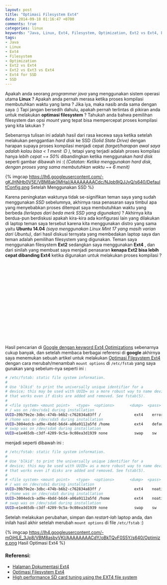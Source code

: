 ```yaml
---
layout: post
title: "Optimasi Filesystem Ext4"
date: 2014-09-18 01:16:47 +0700
comments: true
categories: linux
keywords: "Java, Linux, Ext4, Filesystem, Optimization, Ext2 vs Ext4, Ext2 vs Ext3 vs Ext4, Ext4 for SSD, SSD, Filesystem for SSD"
tags: 
- Java
- Linux
- Ext4
- Filesystem
- Optimization
- Ext2 vs Ext4
- Ext2 vs Ext3 vs Ext4
- Ext4 for SSD
- SSD
---
```


Apakah anda seorang _programmer java_ yang menggunakan sistem operasi utama **Linux** ? Apakah anda pernah merasa ketika proses kompilasi membutuhkan waktu yang lama ? Jika iya, maka nasib anda sama dengan saya :) Tapi jangan bersedih dahulu, apakah pernah terlintas di pikiran anda untuk melakukan **optimasi filesystem** ? Tahukah anda bahwa pemilihan filesystem dan opsi _mount_ yang tepat bisa mempercepat proses kompilasi yang kita lakukan ?

Sebenarnya tulisan ini adalah hasil dari rasa kecewa saya ketika setelah melakukan penggantian _hard disk_ ke SSD _(Solid State Drive)_ dengan harapan supaya proses kompilasi menjadi cepat _(target/harapan awal saya adalah kalau bisa < 1 menit :D )_, tetapi yang terjadi adalah proses kompilasi hanya _lebih cepat ~+ 50%_ dibandingkan ketika menggunakan _hard disk_ seperti gambar dibawah ini :( _(Catatan: Ketika menggunakan hard disk, dengan proses yang sama membutuhkan waktu ~+ 6 menit)_

{% imgcap https://lh6.googleusercontent.com/-gKJHNHb0V5E/VBM8ak0MHaI/AAAAAAAACdc/NJpb9jQJJyQ/s640/DefaultConfig.png Setelah Menggunakan SSD %}

<!-- more -->

Karena peningkatan waktunya tidak se-signifikan teman saya yang sudah menggunakan _SSD_ sebelumnya, akhirnya rasa penasaran saya timbul apa yang menyebabkan proses ditempat saya membutuhkan waktu yang berbeda _(terlepas dari beda merk SSD yang digunakan)_ ? Akhirnya kita berdua-pun berdiskusi apakah kira-kira ada konfigurasi lain yang dilakukan di laptop teman saya tersebut karena kita menggunakan distro yang sama yaitu **Ubuntu 14.04** _(saya menggunakan Linux Mint 17 yang masih varian dari Ubuntu)_, dari hasil diskusi ternyata yang membedakan laptop saya dan teman adalah pemilihan filesystem yang digunakan. Teman saya menggunakan filesystem **Ext2** sedangkan saya menggunakan **Ext4** , dan dari sinilah yang membuat saya menjadi penasaran **kenapa Ext2 bisa lebih cepat dibanding Ext4** ketika digunakan untuk melakukan proses kompilasi ? 

<div>
<script async src="//pagead2.googlesyndication.com/pagead/js/adsbygoogle.js"></script>
<!-- 300x250, created 12/13/09 -->
<ins class="adsbygoogle"
     style="display:inline-block;width:300px;height:250px"
     data-ad-client="ca-pub-8822787298726866"
     data-ad-slot="0323780848"></ins>
<script>
(adsbygoogle = window.adsbygoogle || []).push({});
</script>
</div>

Hasil pencarian di [Google dengan keyword Ext4 Optimizations](https://www.google.co.id/search?q=ext4+optimization&oq=ext4+optimization&aqs=chrome..69i57.693j0j9&sourceid=chrome&es_sm=0&ie=UTF-8) sebenarnya cukup banyak, dan setelah membaca berbagai referensi di **google** akhirnya saya menemukan sebuah artikel untuk melakukan [Optimasi Filesystem Ext4](http://blog.smartlogicsolutions.com/2009/06/04/mount-options-to-improve-ext4-file-system-performance/) dengan cara merubah/menambah `mount options` di `/etc/fstab` yang saya gunakan yang sebelum-nya seperti ini :

``` bash
# /etc/fstab: static file system information.
#
# Use 'blkid' to print the universally unique identifier for a
# device; this may be used with UUID= as a more robust way to name devices
# that works even if disks are added and removed. See fstab(5).
#
# <file system> <mount point>   <type>  <options>       <dump>  <pass>
# / was on /dev/sda1 during installation
UUID=39b79e2e-3dbc-474b-b6b2-c762834a83ff /               ext4    errors=remount-ro 0       1
# /home was on /dev/sda5 during installation
UUID=3004edcb-ad9e-4bdd-b6d4-a06a9112a5fd /home           ext4    defaults        0       2
# swap was on /dev/sda6 during installation
UUID=e1e465db-c3df-4209-9c5a-9c08ea3d1939 none            swap    sw              0       0
```

menjadi seperti dibawah ini :

``` bash
# /etc/fstab: static file system information.
#
# Use 'blkid' to print the universally unique identifier for a
# device; this may be used with UUID= as a more robust way to name devices
# that works even if disks are added and removed. See fstab(5).
#
# <file system> <mount point>   <type>  <options>       <dump>  <pass>
# / was on /dev/sda1 during installation
UUID=39b79e2e-3dbc-474b-b6b2-c762834a83ff /               ext4    noatime,discard,barrier=0,nouser_xattr,nobh,commit=100,errors=remount-ro 0       1
# /home was on /dev/sda5 during installation
UUID=3004edcb-ad9e-4bdd-b6d4-a06a9112a5fd /home           ext4    noatime,discard,barrier=0,nouser_xattr,nobh,commit=100        0       2
# swap was on /dev/sda6 during installation
UUID=e1e465db-c3df-4209-9c5a-9c08ea3d1939 none            swap    sw              0       0
```

Setelah melakukan perubahan, simpan dan _restart-lah_ laptop anda, dan inilah hasil akhir setelah merubah `mount options` di file `/etc/fstab` :)

{% imgcap https://lh4.googleusercontent.com/-mOjHLE_3Jp8/VBM8asbyVKI/AAAAAAAACdY/oBkTQvF0S5Y/s640/Optimize.png Hasil Optimasi Ext4 %}

### Referensi:
  * [Halaman Dokumentasi Ext4](https://www.kernel.org/doc/Documentation/filesystems/ext4.txt)
  * [Optimasi Filesystem Ext4](http://blog.smartlogicsolutions.com/2009/06/04/mount-options-to-improve-ext4-file-system-performance/)
  * [High performance SD card tuning using the EXT4 file system](https://developer.ridgerun.com/wiki/index.php/High_performance_SD_card_tuning_using_the_EXT4_file_system)